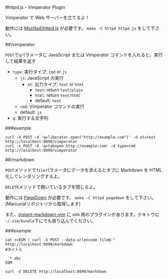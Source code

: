 #httpd.js - Vimperator Plugin

Vimperator で Web サーバーを立てるよ！

動作には [Mozillaのhttpd.js][mozhttpdjs] が必要です。
`make -C httpd httpd.js` をして下さい。

##/vimperator

`POST`で`q`パラメータに JavaScript または Vimperator コマンドを入れると、実行して結果を返す

 * `type`: 実行タイプ; `cmd` or `js`
    - `js`: JavaScript の実行
      * `ot`: 出力タイプ; `text` or `html`
         - `text`: return `text/plain`
         - `html`: return `text/html`
         - default: `text`
    - `cmd`: Vimperator コマンドの実行
    - default: `js`
 * `q`: 実行する文字列

###example

    curl -X POST -d 'q=liberator.open("http://example.com")' -d ot=text http://localhost:8090/vimperator
    curl -x POST -d 'q=tabopen http://example.com' -d type=cmd http://localhost:8090/vimperator

##/markdown

`POST`メソッドで`file`パラメータにデータを添えるとタブに Markdown を HTML 化してレンダリングするよ。

`DELETE`メソッドで開いているタブを閉じるよ。

動作には [PageDown][pagedown] が必要です。
`make -C httpd pagedown` をして下さい。(Marcurialリポジトリから取得します)

また、[instant-markdown-vim] に vim 用のプラグインがあります。テキトウに`~/.vim/bundle`下にでも放り込んでください。

###example

    cat <<EOM | curl -X POST --data-urlencode file@-" http://localhost:8090/markdown
    #タイトル

      * abc
    EOM

    curl -X DELETE http://localhost:8090/markdown

[mozhttpdjs]: http://mxr.mozilla.org/mozilla-central/source/netwerk/test/httpserver/httpd.js
[pagedown]: http://code.google.com/p/pagedown/
[instant-markdown-vim]: https://github.com/teramako/instant-markdown-vim

